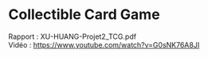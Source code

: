 # Collectible Card Game

Rapport : XU-HUANG-Projet2_TCG.pdf
<br>
Vidéo : https://www.youtube.com/watch?v=G0sNK76A8JI
